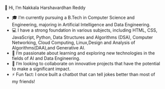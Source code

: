 👋 Hi, I’m Nakkala Harshavardhan Reddy

- 🎓 I’m currently pursuing a B.Tech in Computer Science and Engineering, majoring in Artificial Intelligence and Data Engineering.
- 💻 I have a strong foundation in various subjects, including HTML, CSS, JavaScript, Python, Data Structures and Algorithms (DSA), Computer Networking, Cloud Computing, Linux,Design and Analysis of Algorithms(DAA),and Generative AI.
- 🌱 I’m passionate about learning and exploring new technologies in the fields of AI and Data Engineering.
- 🤝 I’m looking to collaborate on innovative projects that have the potential to make a significant impact.
- ⚡ Fun fact: I once built a chatbot that can tell jokes better than most of my friends!


